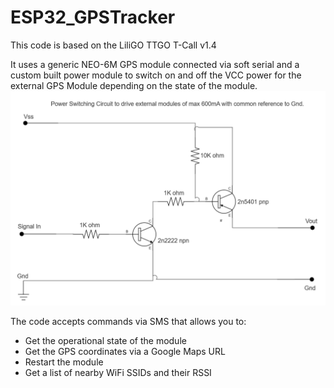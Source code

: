 # ESP32_GPSTracker

This code is based on the LiliGO TTGO T-Call v1.4

It uses a generic NEO-6M GPS module connected via soft serial and a custom built power module to switch on and off the VCC power for the external GPS Module depending on the state of the module.
<img src="Power Switching circuit.png" alt="600mA Power Switching circuit" width="600"/>

The code accepts commands via SMS that allows you to: 
- Get the operational state of the module
- Get the GPS coordinates via a Google Maps URL
- Restart the module
- Get a list of nearby WiFi SSIDs and their RSSI
